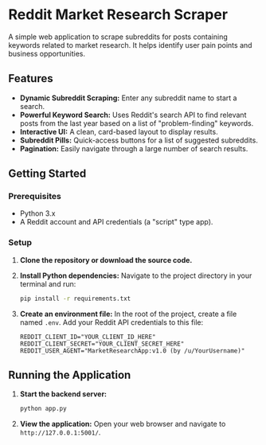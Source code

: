 # Reddit Market Research Scraper

A simple web application to scrape subreddits for posts containing keywords related to market research. It helps identify user pain points and business opportunities.

## Features

-   **Dynamic Subreddit Scraping:** Enter any subreddit name to start a search.
-   **Powerful Keyword Search:** Uses Reddit's search API to find relevant posts from the last year based on a list of "problem-finding" keywords.
-   **Interactive UI:** A clean, card-based layout to display results.
-   **Subreddit Pills:** Quick-access buttons for a list of suggested subreddits.
-   **Pagination:** Easily navigate through a large number of search results.

## Getting Started

### Prerequisites

-   Python 3.x
-   A Reddit account and API credentials (a "script" type app).

### Setup

1.  **Clone the repository or download the source code.**

2.  **Install Python dependencies:**
    Navigate to the project directory in your terminal and run:

    ```bash
    pip install -r requirements.txt
    ```

3.  **Create an environment file:**
    In the root of the project, create a file named `.env`. Add your Reddit API credentials to this file:
    ```
    REDDIT_CLIENT_ID="YOUR_CLIENT_ID_HERE"
    REDDIT_CLIENT_SECRET="YOUR_CLIENT_SECRET_HERE"
    REDDIT_USER_AGENT="MarketResearchApp:v1.0 (by /u/YourUsername)"
    ```

## Running the Application

1.  **Start the backend server:**

    ```bash
    python app.py
    ```

2.  **View the application:**
    Open your web browser and navigate to `http://127.0.0.1:5001/`.
